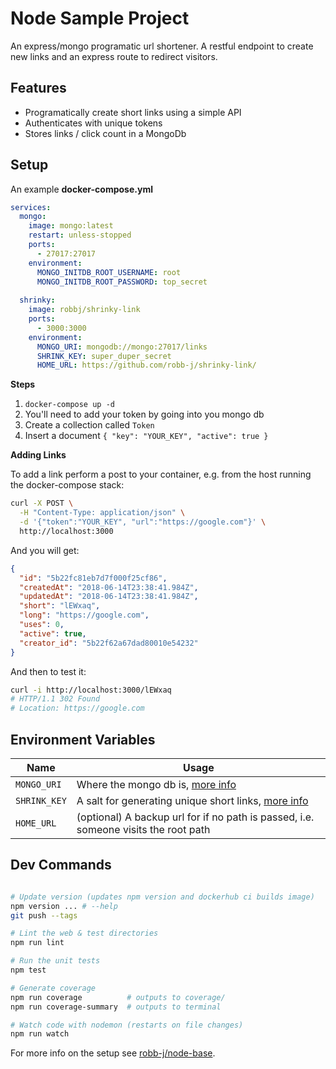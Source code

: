 # Node Sample Project

An express/mongo programatic url shortener. A restful endpoint to create new links and an express route to redirect visitors.

## Features

* Programatically create short links using a simple API
* Authenticates with unique tokens
* Stores links / click count in a MongoDb

## Setup

An example **docker-compose.yml**
```yml
services:
  mongo:
    image: mongo:latest
    restart: unless-stopped
    ports:
      - 27017:27017
    environment:
      MONGO_INITDB_ROOT_USERNAME: root
      MONGO_INITDB_ROOT_PASSWORD: top_secret
  
  shrinky:
    image: robbj/shrinky-link
    ports:
      - 3000:3000
    environment:
      MONGO_URI: mongodb://mongo:27017/links
      SHRINK_KEY: super_duper_secret
      HOME_URL: https://github.com/robb-j/shrinky-link/
```

**Steps**

1. `docker-compose up -d`
2. You'll need to add your token by going into you mongo db
  1. Create a collection called `Token`
  2. Insert a document `{ "key": "YOUR_KEY", "active": true }`

**Adding Links**

To add a link perform a post to your container, e.g. from the host running the docker-compose stack:

```bash
curl -X POST \
  -H "Content-Type: application/json" \
  -d '{"token":"YOUR_KEY", "url":"https://google.com"}' \
  http://localhost:3000
```

And you will get:

```json
{
  "id": "5b22fc81eb7d7f000f25cf86",
  "createdAt": "2018-06-14T23:38:41.984Z",
  "updatedAt": "2018-06-14T23:38:41.984Z",
  "short": "lEWxaq",
  "long": "https://google.com",
  "uses": 0,
  "active": true,
  "creator_id": "5b22f62a67dad80010e54232"
}
```

And then to test it:

```bash
curl -i http://localhost:3000/lEWxaq
# HTTP/1.1 302 Found
# Location: https://google.com
```

## Environment Variables

| Name         | Usage |
| ------------ | ----- |
| `MONGO_URI`  | Where the mongo db is, [more info](https://docs.mongodb.com/manual/reference/connection-string/) |
| `SHRINK_KEY` | A salt for generating unique short links, [more info](https://github.com/ivanakimov/hashids.js#more-options)
| `HOME_URL`   | (optional) A backup url for if no path is passed, i.e. someone visits the root path |

## Dev Commands

```bash

# Update version (updates npm version and dockerhub ci builds image)
npm version ... # --help
git push --tags

# Lint the web & test directories
npm run lint

# Run the unit tests
npm test

# Generate coverage
npm run coverage          # outputs to coverage/
npm run coverage-summary  # outputs to terminal

# Watch code with nodemon (restarts on file changes)
npm run watch

```

For more info on the setup see [robb-j/node-base](https://github.com/robb-j/node-base/).

